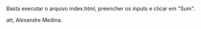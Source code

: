 Basta executar o arquivo index.html, preencher os inputs e clicar em "Sum".

att, Alexandre Medina.
